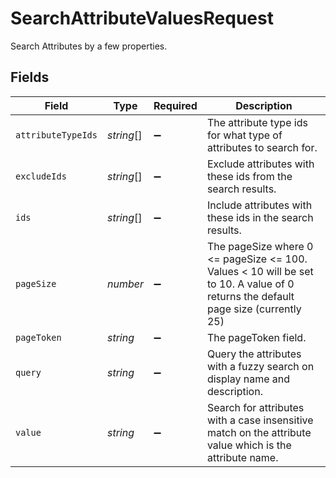 # SearchAttributeValuesRequest

Search Attributes by a few properties.


## Fields

| Field                                                                                                                             | Type                                                                                                                              | Required                                                                                                                          | Description                                                                                                                       |
| --------------------------------------------------------------------------------------------------------------------------------- | --------------------------------------------------------------------------------------------------------------------------------- | --------------------------------------------------------------------------------------------------------------------------------- | --------------------------------------------------------------------------------------------------------------------------------- |
| `attributeTypeIds`                                                                                                                | *string*[]                                                                                                                        | :heavy_minus_sign:                                                                                                                | The attribute type ids for what type of attributes to search for.                                                                 |
| `excludeIds`                                                                                                                      | *string*[]                                                                                                                        | :heavy_minus_sign:                                                                                                                | Exclude attributes with these ids from the search results.                                                                        |
| `ids`                                                                                                                             | *string*[]                                                                                                                        | :heavy_minus_sign:                                                                                                                | Include attributes with these ids in the search results.                                                                          |
| `pageSize`                                                                                                                        | *number*                                                                                                                          | :heavy_minus_sign:                                                                                                                | The pageSize where 0 <= pageSize <= 100. Values < 10 will be set to 10. A value of 0 returns the default page size (currently 25) |
| `pageToken`                                                                                                                       | *string*                                                                                                                          | :heavy_minus_sign:                                                                                                                | The pageToken field.                                                                                                              |
| `query`                                                                                                                           | *string*                                                                                                                          | :heavy_minus_sign:                                                                                                                | Query the attributes with a fuzzy search on display name and description.                                                         |
| `value`                                                                                                                           | *string*                                                                                                                          | :heavy_minus_sign:                                                                                                                | Search for attributes with a case insensitive match on the attribute value which is the attribute name.                           |